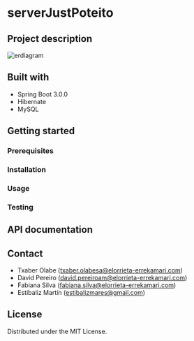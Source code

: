 # serverJustPoteito

## Project description
![erdiagram](https://user-images.githubusercontent.com/78641797/208735750-88cc9392-cf6b-4a94-a865-d2c774dbe96e.png)

## Built with 
- Spring Boot 3.0.0
- Hibernate
- MySQL

## Getting started 

### Prerequisites

### Installation

### Usage

### Testing 

## API documentation

## Contact
- Txaber Olabe (txaber.olabesa@elorrieta-errekamari.com)
- David Pereiro (david.pereiroam@elorrieta-errekamari.com)
- Fabiana Silva (fabiana.silva@elorrieta-errekamari.com)
- Estíbaliz Martín (estibalizmares@gmail.com)

## License
Distributed under the MIT License.
